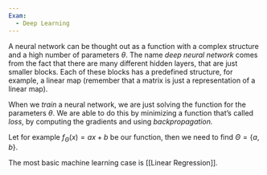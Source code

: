 ```yaml
---
Exam:
  - Deep Learning
---
```

A neural network can be thought out as a function with a complex structure and a high number of parameters $\theta$. The name *deep neural network* comes from the fact that there are many different hidden layers, that are just smaller blocks. Each of these blocks has a predefined structure, for example, a linear map (remember that a matrix is just a representation of a linear map).

When we *train* a neural network, we are just solving the function for the parameters $\theta$. We are able to do this by minimizing a function that’s called *loss*, by computing the gradients and using *backpropagation.*

Let for example $f_\Theta(x) = ax + b$ be our function, then we need to find $\Theta = \{a, b\}$.

The most basic machine learning case is [[Linear Regression]].